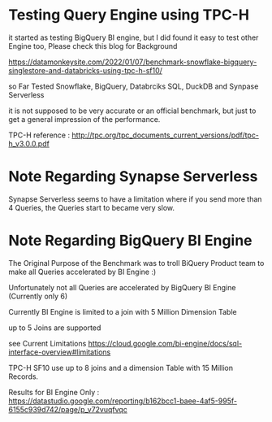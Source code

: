 # Testing Query Engine using TPC-H

it started as testing BigQuery BI engine, but I did found it easy to test other Engine too, Please check this blog for Background

https://datamonkeysite.com/2022/01/07/benchmark-snowflake-bigquery-singlestore-and-databricks-using-tpc-h-sf10/

so Far Tested Snowflake, BigQuery, Databrciks SQL, DuckDB and Synpase Serverless

it is not supposed to be very accurate or an official benchmark, but just to get a general impression of the performance.

TPC-H reference : http://tpc.org/tpc_documents_current_versions/pdf/tpc-h_v3.0.0.pdf


# Note Regarding Synapse Serverless

Synapse Serverless seems to have a limitation where if you send more than 4 Queries, the Queries start to became very slow.



# Note Regarding BigQuery BI Engine


The Original Purpose of the Benchmark was to troll BiQuery Product team to make all Queries accelerated by BI Engine :)


Unfortunately not all Queries are accelerated by BigQuery BI Engine (Currently only 6)

Currently BI Engine is limited to a join with 5 Million Dimension Table

up to 5 Joins are supported

see Current Limitations
https://cloud.google.com/bi-engine/docs/sql-interface-overview#limitations

TPC-H SF10 use up to 8 joins and a dimension Table with 15 Million Records.



Results for BI Engine Only : https://datastudio.google.com/reporting/b162bcc1-baee-4af5-995f-6155c939d742/page/p_v72vuqfvqc


